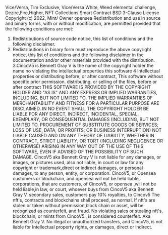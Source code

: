  Vice/Versa, Tim Exclusive, Vice/Versa White, Weed elemental challenge, Dezire,Fire,Higher, 
NFT Collections Smart Contract 
BSD 3-Clause License
Copyright (c) 2022, Mint/ Owner opensea
Redistribution and use in source and binary forms, with or without
modification, are permitted provided that the following conditions are met:
1. Redistributions of source code notice, this
   list of conditions and the following disclaimer.
2. Redistributions in binary form must reproduce the above copyright notice,
   this list of conditions and the following disclaimer in the documentation
   and/or other materials provided with the distribution.
3.CincoV5 is Bennett Gray V is the name of the copyright holder the name
  no violating the intellectual properties
   this software 
 4 intellectual properties or distributing before,  or after contract,
   This software without specific prior permission. 
   distributing, or selling of the files, before or after contract
THIS SOFTWARE IS PROVIDED BY THE COPYRIGHT HOLDER AND "AS IS"
AND ANY EXPRESS OR IMPLIED WARRANTIES, INCLUDING, BUT NOT LIMITED TO, THE
IMPLIED WARRANTIES OF MERCHANTABILITY AND FITNESS FOR A PARTICULAR PURPOSE ARE
DISCLAIMED. IN NO EVENT SHALL THE COPYRIGHT HOLDER BE LIABLE
FOR ANY DIRECT, INDIRECT, INCIDENTAL, SPECIAL, EXEMPLARY, OR CONSEQUENTIAL
DAMAGES (INCLUDING, BUT NOT LIMITED TO, PROCUREMENT OF SUBSTITUTE GOODS OR
SERVICES; LOSS OF USE, DATA, OR PROFITS; OR BUSINESS INTERRUPTION) NOT LIABLE
CAUSED AND ON ANY THEORY OF LIABILITY, WHETHER IN CONTRACT, STRICT LIABILITY,
OR TORT (INCLUDING NEGLIGENCE OR OTHERWISE) ARISING IN ANY WAY OUT OF THE USE
OF THIS SOFTWARE, EVEN IF ADVISED OF THE POSSIBILITY OF SUCH DAMAGE.
CincoV5 aka Bennett Gray V is not liable for any damages, or images, or pictures used, 
also not liable, in court or law for any copyright or trademark,direct or indirect damages,
or personal damages, to any person, entity, or corporation.
CincoV5, or Opensea customers or blockchain, and opensea will not be held liable, corporations, 
  that are customers, of CincoV5, or opensea ,will not be held liable,in law, or court,
 whoever buys from CincoV5 aka Bennett Gray V.
secondary sales, customers pay 10% royalties, to Cincov5
The nft's, contracts and blockchains shall proceed, as normal.
If nft's are stolen or taken without permission,block chain or asset,
will be recognized as counterfeit, and fraud.
No violating sales or stealing nft's, blockchain, or mints from CincoV5., is considered counterfeit.
Aka Bennett Gray V.
 No illegal or unauthorized transfers, and CincoV5, is not liable for 
Intellectual property rights, or damages, direct or indirect.


